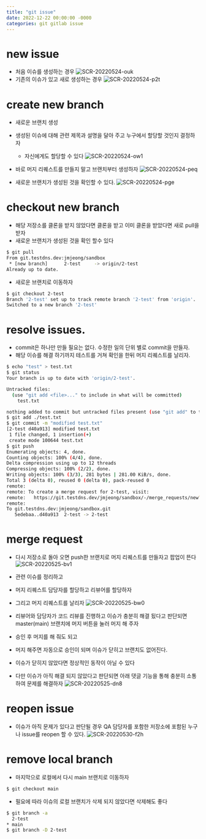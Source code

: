 ```yaml
---
title: "git issue"
date: 2022-12-22 00:00:00 -0000
categories: git gitlab issue
---
```


# new issue
- 처음 이슈를 생성하는 경우
![SCR-20220524-ouk](https://raw.githubusercontent.com/JaminJeong/blog/main/_posts/_posts/uploads/fdaa7f7dedb5425e827c4fd19c874a6a/SCR-20220524-ouk.png)
- 기존의 이슈가 있고 새로 생성하는 경우
![SCR-20220524-p2t](uploads/3a6a2d5dba13c2dcc2ab4b10fba19138/SCR-20220524-p2t.png)

# create new branch
- 새로운 브랜치 생성

- 생성된 이슈에 대해 관련 제목과 설명을 달아 주고 누구에서 할당할 것인지 결정하자 
  - 자신에게도 할당할 수 있다
![SCR-20220524-ow1](uploads/51764c1961e3e501342b95483602b7e1/SCR-20220524-ow1.png)

- 바로 머지 리퀘스트를 만들지 말고 브랜치부터 생성하자
![SCR-20220524-peq](uploads/a40cbc39174dbbcc7f4df3f74c41dd49/SCR-20220524-peq.png)

- 새로운 브랜치가 생성된 것을 확인할 수 있다.
![SCR-20220524-pge](uploads/9270e7ee183a62d7153da6052426af21/SCR-20220524-pge.png)

# checkout new branch
- 해당 저장소를 클론을 받지 않았다면 클론을 받고 이미 클론을 받았다면 새로 pull을 받자
- 새로운 브랜치가 생성된 것을 확인 할수 있다
```bash
$ git pull
From git.testdns.dev:jmjeong/sandbox
 * [new branch]      2-test     -> origin/2-test
Already up to date.
```
- 새로운 브랜치로 이동하자 
```bash
$ git checkout 2-test
Branch '2-test' set up to track remote branch '2-test' from 'origin'.
Switched to a new branch '2-test'
```

# resolve issues.
- commit은 하나만 만들 필요는 없다. 수정한 일의 단위 별로 commit을 만들자.
- 해당 이슈를 해결 하기까지 테스트를 거쳐 확인을 한뒤 머지 리퀘스트를 날리자.

```bash
$ echo "test" > test.txt
$ git status                                                                                                                                               On branch 2-test
Your branch is up to date with 'origin/2-test'.

Untracked files:
  (use "git add <file>..." to include in what will be committed)
	test.txt

nothing added to commit but untracked files present (use "git add" to track)
$ git add ./test.txt
$ git commit -m "modified test.txt" 
[2-test d40a913] modified test.txt
 1 file changed, 1 insertion(+)
 create mode 100644 test.txt
$ git push
Enumerating objects: 4, done.
Counting objects: 100% (4/4), done.
Delta compression using up to 12 threads
Compressing objects: 100% (2/2), done.
Writing objects: 100% (3/3), 281 bytes | 281.00 KiB/s, done.
Total 3 (delta 0), reused 0 (delta 0), pack-reused 0
remote: 
remote: To create a merge request for 2-test, visit:
remote:   https://git.testdns.dev/jmjeong/sandbox/-/merge_requests/new?merge_request%5Bsource_branch%5D=2-test
remote: 
To git.testdns.dev:jmjeong/sandbox.git
   5edebaa..d40a913  2-test -> 2-test
```

# merge request
- 다시 저장소로 돌아 오면 push한 브랜치로 머지 리퀘스트를 만들자고 팝업이 뜬다
![SCR-20220525-bv1](uploads/e8d4baa9dc19f5dc2ef41bab40b884d7/SCR-20220525-bv1.png)

- 관련 이슈를 정리하고 
- 머지 리퀘스트 담당자를 할당하고 리뷰어를 할당하자
- 그리고 머지 리퀘스트를 날리자
![SCR-20220525-bw0](uploads/63f3f131b22f6a9cdc5c0604445dc378/SCR-20220525-bw0.png)

- 리뷰어와 담당자가 코드 리뷰를 진행하고 이슈가 충분히 해결 됬다고 판단되면 master(main) 브랜치에 머지 버튼을 눌러 머지 해 주자 
- 승인 후 머지를 해 줘도 되고 
- 머지 해주면 자동으로 승인이 되며 이슈가 닫히고 브랜치도 없어진다.
- 이슈가 닫히지 않았다면 정상적인 동작이 아닐 수 있다
- 다만 이슈가 아직 해결 되지 않았다고 판단되면 아래 댓글 기능을 통해 충분히 소통하여 문제를 해결하자
![SCR-20220525-dn8](uploads/2d139de67c829f7c9b4f288162b7e336/SCR-20220525-dn8.png)

# reopen issue
- 이슈가 아직 문제가 있다고 판단될 경우 QA 담당자를 포함한 저장소에 포함된 누구나 issue를 reopen 할 수 있다.
![SCR-20220530-f2h](uploads/25e41692f0024adb5a7ecb8d3444ac8a/SCR-20220530-f2h.png)

# remove local branch
- 마지막으로 로컬에서 다시 main 브랜치로 이동하자 
```bash
$ git checkout main
```
- 필요에 따라 이슈의 로컬 브랜치가 삭제 되지 않았다면 삭제해도 좋다

```bash
$ git branch -a
  2-test
* main
$ git branch -D 2-test
```

